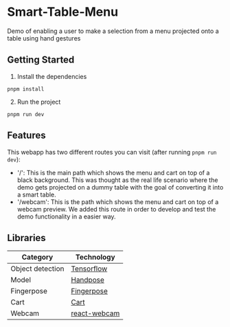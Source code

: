 # Smart-Table-Menu

Demo of enabling a user to make a selection from a menu projected onto a table using hand gestures

## Getting Started

1. Install the dependencies

```
pnpm install
```

2. Run the project

```
pnpm run dev
```

## Features

This webapp has two different routes you can visit (after running `pnpm run dev`):

- '/': This is the main path which shows the menu and cart on top of a black background. This was thought as the real life scenario where the demo gets projected on a dummy table with the goal of converting it into a smart table.
- '/webcam': This is the path which shows the menu and cart on top of a webcam preview. We added this route in order to develop and test the demo functionality in a easier way.

## Libraries

| Category         | Technology                                                            |
| ---------------- | --------------------------------------------------------------------- |
| Object detection | [Tensorflow](https://github.com/tensorflow/tfjs)                      |
| Model            | [Handpose](https://www.npmjs.com/package/@tensorflow-models/handpose) |
| Fingerpose       | [Fingerpose](https://github.com/andypotato/fingerpose)                |
| Cart             | [Cart](https://www.npmjs.com/package/react-use-cart)                  |
| Webcam           | [react-webcam](https://github.com/mozmorris/react-webcam)             |
